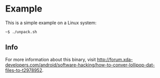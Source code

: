 # Example
This is a simple example on a Linux system: 
```
~$ ./unpack.sh
```



## Info
For more information about this binary, visit http://forum.xda-developers.com/android/software-hacking/how-to-conver-lollipop-dat-files-to-t2978952.
